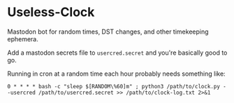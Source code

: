 # Useless-Clock

Mastodon bot for random times, DST changes, and other timekeeping ephemera.

Add a mastodon secrets file to `usercred.secret` and you're basically good to go.

Running in cron at a random time each hour probably needs something like:

```
0 * * * * bash -c "sleep $[RANDOM\%60]m" ; python3 /path/to/clock.py --usercred /path/to/usercred.secret >> /path/to/clock-log.txt 2>&1
```
